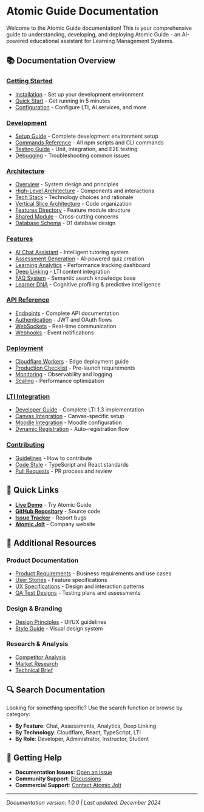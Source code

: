 # Atomic Guide Documentation

Welcome to the Atomic Guide documentation! This is your comprehensive guide to understanding, developing, and deploying Atomic Guide - an AI-powered educational assistant for Learning Management Systems.

## 📚 Documentation Overview

### [Getting Started](./getting-started/)

- [Installation](./getting-started/installation.md) - Set up your development environment
- [Quick Start](./getting-started/quick-start.md) - Get running in 5 minutes
- [Configuration](./getting-started/configuration.md) - Configure LTI, AI services, and more

### [Development](./development/)

- [Setup Guide](./development/setup.md) - Complete development environment setup
- [Commands Reference](./development/commands.md) - All npm scripts and CLI commands
- [Testing Guide](./development/testing.md) - Unit, integration, and E2E testing
- [Debugging](./development/debugging.md) - Troubleshooting common issues

### [Architecture](./architecture/)

- [Overview](./architecture/index.md) - System design and principles
- [High-Level Architecture](./architecture/2-high-level-architecture.md) - Components and interactions
- [Tech Stack](./architecture/3-tech-stack.md) - Technology choices and rationale
- [Vertical Slice Architecture](./architecture/vertical-slice-refactoring.md) - Code organization
- [Features Directory](./architecture/features-directory.md) - Feature module structure
- [Shared Module](./architecture/shared-module.md) - Cross-cutting concerns
- [Database Schema](./architecture/9-database-schema.md) - D1 database design

### [Features](./features/)

- [AI Chat Assistant](./features/chat.md) - Intelligent tutoring system
- [Assessment Generation](./features/assessments.md) - AI-powered quiz creation
- [Learning Analytics](./features/analytics.md) - Performance tracking dashboard
- [Deep Linking](./features/deep-linking.md) - LTI content integration
- [FAQ System](./features/faq.md) - Semantic search knowledge base
- [Learner DNA](./features/learner-dna.md) - Cognitive profiling & predictive intelligence

### [API Reference](./api/)

- [Endpoints](./api/endpoints.md) - Complete API documentation
- [Authentication](./api/authentication.md) - JWT and OAuth flows
- [WebSockets](./api/websockets.md) - Real-time communication
- [Webhooks](./api/webhooks.md) - Event notifications

### [Deployment](./deployment/)

- [Cloudflare Workers](./deployment/cloudflare.md) - Edge deployment guide
- [Production Checklist](./deployment/production.md) - Pre-launch requirements
- [Monitoring](./deployment/monitoring.md) - Observability and logging
- [Scaling](./deployment/scaling.md) - Performance optimization

### [LTI Integration](./lti/)

- [Developer Guide](./lti-developer-guide.md) - Complete LTI 1.3 implementation
- [Canvas Integration](./lti/canvas.md) - Canvas-specific setup
- [Moodle Integration](./lti/moodle.md) - Moodle configuration
- [Dynamic Registration](./lti/registration.md) - Auto-registration flow

### [Contributing](./contributing/)

- [Guidelines](./contributing/guidelines.md) - How to contribute
- [Code Style](./contributing/code-style.md) - TypeScript and React standards
- [Pull Requests](./contributing/pull-requests.md) - PR process and review

## 🚀 Quick Links

- **[Live Demo](https://guide.atomicjolt.xyz)** - Try Atomic Guide
- **[GitHub Repository](https://github.com/atomicjolt-com/atomic-guide)** - Source code
- **[Issue Tracker](https://github.com/atomicjolt-com/atomic-guide/issues)** - Report bugs
- **[Atomic Jolt](https://www.atomicjolt.com)** - Company website

## 📖 Additional Resources

### Product Documentation

- [Product Requirements](./prd/) - Business requirements and use cases
- [User Stories](./stories/) - Feature specifications
- [UX Specifications](./ux/) - Design and interaction patterns
- [QA Test Designs](./qa/) - Testing plans and assessments

### Design & Branding

- [Design Principles](./branding/design-principles.md) - UI/UX guidelines
- [Style Guide](./branding/style-guide.md) - Visual design system

### Research & Analysis

- [Competitor Analysis](./research/competitor-analysis.md)
- [Market Research](./research/brief.md)
- [Technical Brief](./brief.md)

## 🔍 Search Documentation

Looking for something specific? Use the search function or browse by category:

- **By Feature**: Chat, Assessments, Analytics, Deep Linking
- **By Technology**: Cloudflare, React, TypeScript, LTI
- **By Role**: Developer, Administrator, Instructor, Student

## 💬 Getting Help

- **Documentation Issues**: [Open an issue](https://github.com/atomicjolt-com/atomic-guide/issues)
- **Community Support**: [Discussions](https://github.com/atomicjolt-com/atomic-guide/discussions)
- **Commercial Support**: [Contact Atomic Jolt](https://www.atomicjolt.com/contact)

---

_Documentation version: 1.0.0 | Last updated: December 2024_
